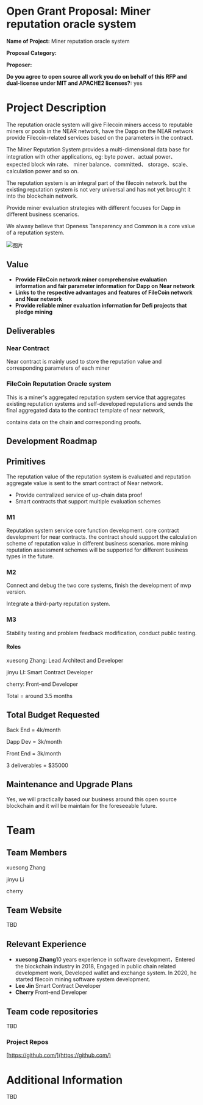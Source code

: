 # Open Grant Proposal: Miner reputation oracle system

**Name of Project:** Miner reputation oracle system

**Proposal Category:**  

**Proposer:** 

**Do you agree to open source all work you do on behalf of this RFP and dual-license under MIT and APACHE2 licenses?:** yes

# Project Description

The reputation oracle system will give Filecoin miners access to reputable miners or pools in the NEAR network, have the Dapp on the NEAR network provide Filecoin-related services based on the parameters in the contract.

The Miner Reputation System provides a multi-dimensional data base for integration with other applications,  eg: byte power、actual power、expected block win rate、 miner balance、committed、 storage、scale、calculation power and so on.

The reputation system is an integral part of the filecoin network. but the existing reputation system is not very universal and has not yet brought it into the blockchain network. 

Provide miner evaluation strategies with different focuses for Dapp in different business scenarios.

We alwasy believe that Openess Tansparency and Common is a core value of a reputation system.

![图片](https://github.com/LowLowCoder-Mel/devgrants/blob/master/img/grant_image0.png)

## Value

* **Provide FileCoin network miner comprehensive evaluation information and fair parameter information for Dapp on Near network**
* **Links to the respective advantages and features of FileCoin network and Near network**
* **Provide reliable miner evaluation information for Defi projects that pledge mining**
## Deliverables

### Near Contract

Near contract is mainly used to store the reputation value and corresponding parameters of each miner

### FileCoin Reputation Oracle system

This is a miner's aggregated reputation system service that aggregates existing reputation systems and self-developed reputations and sends the final aggregated data to the contract template of near network, 

contains data on the chain and corresponding proofs.

## Development Roadmap

## Primitives

The reputation value of the reputation system is evaluated and reputation aggregate value is sent to the smart contract of Near network.

* Provide centralized service of up-chain data proof
* Smart contracts that support multiple evaluation schemes
### M1

Reputation system service core function development. core contract development for near contracts. the contract should support the calculation scheme of reputation value in different business scenarios. more mining reputation assessment schemes will be supported for different business types in the future.

### M2

Connect and debug the two core systems, finish the development of mvp version.

Integrate a third-party reputation system.

### M3

Stability testing and problem feedback modification,  conduct public testing.

#### Roles

xuesong Zhang:       Lead Architect and Developer

jinyu LI:      Smart Contract Developer

cherry:       Front-end Developer

Total = around 3.5 months

## Total Budget Requested

Back End =  4k/month

Dapp Dev =  3k/month

Front End =  3k/month

3 deliverables = $35000

## Maintenance and Upgrade Plans

Yes, we will practically based our business around this open source blockchain and it will be maintain for the foreseeable future.

# Team

## Team Members

xuesong Zhang

jinyu Li

cherry

## Team Website

TBD

## Relevant Experience

* **xuesong Zhang**10 years experience in software development，Entered the blockchain industry in 2018,  Engaged in public chain related development work,  Developed wallet and exchange system. In 2020, he started filecoin mining software system development. 
* **Lee Jin** Smart Contract Developer
* **Cherry** Front-end Developer
## Team code repositories

TBD

### Project Repos

[https://github.com/](https://github.com/)

# Additional Information

TBD

